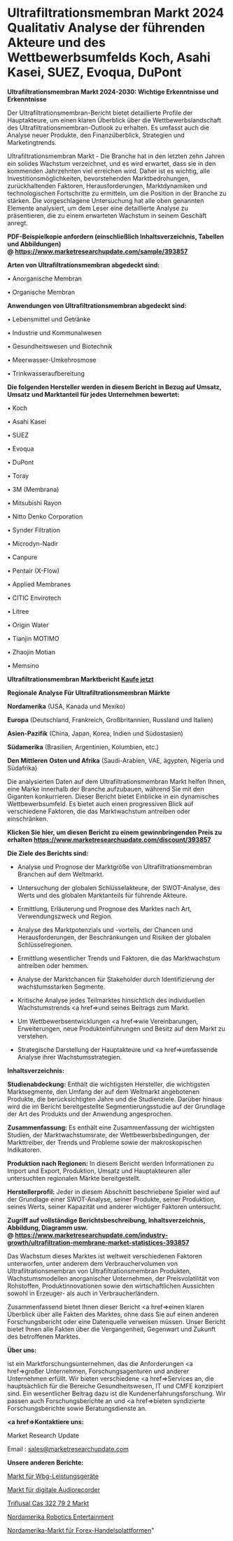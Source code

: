 # Ultrafiltrationsmembran Markt 2024 Qualitativ Analyse der führenden Akteure und des Wettbewerbsumfelds Koch, Asahi Kasei, SUEZ, Evoqua, DuPont

<strong>Ultrafiltrationsmembran Markt 2024-2030: Wichtige Erkenntnisse und Erkenntnisse</strong>

Der Ultrafiltrationsmembran-Bericht bietet detaillierte Profile der Hauptakteure, um einen klaren Überblick über die Wettbewerbslandschaft des Ultrafiltrationsmembran-Outlook zu erhalten. Es umfasst auch die Analyse neuer Produkte, den Finanzüberblick, Strategien und Marketingtrends.

Ultrafiltrationsmembran Markt - Die Branche hat in den letzten zehn Jahren ein solides Wachstum verzeichnet, und es wird erwartet, dass sie in den kommenden Jahrzehnten viel erreichen wird. Daher ist es wichtig, alle Investitionsmöglichkeiten, bevorstehenden Marktbedrohungen, zurückhaltenden Faktoren, Herausforderungen, Marktdynamiken und technologischen Fortschritte zu ermitteln, um die Position in der Branche zu stärken. Die vorgeschlagene Untersuchung hat alle oben genannten Elemente analysiert, um dem Leser eine detaillierte Analyse zu präsentieren, die zu einem erwarteten Wachstum in seinem Geschäft anregt.

<strong><b>PDF-Beispielkopie anfordern (einschließlich Inhaltsverzeichnis, Tabellen und Abbildungen) @ </b></strong><strong><a href=https://www.marketresearchupdate.com/sample/393857><strong>https://www.marketresearchupdate.com/sample/393857</u></a></strong></strong>

<strong>Arten von Ultrafiltrationsmembran abgedeckt sind:</strong>

• Anorganische Membran

• Organische Membran

<strong>Anwendungen von Ultrafiltrationsmembran abgedeckt sind:</strong>

• Lebensmittel und Getränke

• Industrie und Kommunalwesen

• Gesundheitswesen und Biotechnik

• Meerwasser-Umkehrosmose

• Trinkwasseraufbereitung

<strong>Die folgenden Hersteller werden in diesem Bericht in Bezug auf Umsatz, Umsatz und Marktanteil für jedes Unternehmen bewertet:</strong>

• Koch

• Asahi Kasei

• SUEZ

• Evoqua

• DuPont

• Toray

• 3M (Membrana)

• Mitsubishi Rayon

• Nitto Denko Corporation

• Synder Filtration

• Microdyn-Nadir

• Canpure

• Pentair (X-Flow)

• Applied Membranes

• CITIC Envirotech

• Litree

• Origin Water

• Tianjin MOTIMO

• Zhaojin Motian

• Memsino

<strong>Ultrafiltrationsmembran Marktbericht <a href=https://www.marketresearchupdate.com/buynow/393857>Kaufe jetzt</a></strong>

<strong>Regionale Analyse Für Ultrafiltrationsmembran Märkte</strong>

<strong>Nordamerika</strong> (USA, Kanada und Mexiko)

<strong>Europa</strong> (Deutschland, Frankreich, Großbritannien, Russland und Italien)

<strong>Asien-Pazifik</strong> (China, Japan, Korea, Indien und Südostasien)

<strong>Südamerika</strong> (Brasilien, Argentinien, Kolumbien, etc.)

<strong>Den Mittleren</strong> <strong>Osten und Afrika</strong> (Saudi-Arabien, VAE, ägypten, Nigeria und Südafrika)

Die analysierten Daten auf dem Ultrafiltrationsmembran Markt helfen Ihnen, eine Marke innerhalb der Branche aufzubauen, während Sie mit den Giganten konkurrieren. Dieser Bericht bietet Einblicke in ein dynamisches Wettbewerbsumfeld. Es bietet auch einen progressiven Blick auf verschiedene Faktoren, die das Marktwachstum antreiben oder einschränken.

<strong>Klicken Sie hier, um diesen Bericht zu einem gewinnbringenden Preis zu erhalten
</strong><strong><a href=https://www.marketresearchupdate.com/discount/393857>https://www.marketresearchupdate.com/discount/393857</b></u></strong></a>

<strong>Die Ziele des Berichts sind:</strong>

- Analyse und Prognose der Marktgröße von Ultrafiltrationsmembran Branchen auf dem Weltmarkt.

- Untersuchung der globalen Schlüsselakteure, der SWOT-Analyse, des Werts und des globalen Marktanteils für führende Akteure.

- Ermittlung, Erläuterung und Prognose des Marktes nach Art, Verwendungszweck und Region.

- Analyse des Marktpotenzials und -vorteils, der Chancen und Herausforderungen, der Beschränkungen und Risiken der globalen Schlüsselregionen.

- Ermittlung wesentlicher Trends und Faktoren, die das Marktwachstum antreiben oder hemmen.

- Analyse der Marktchancen für Stakeholder durch Identifizierung der wachstumsstarken Segmente.

- Kritische Analyse jedes Teilmarktes hinsichtlich des individuellen Wachstumstrends <a href=>und</a> seines Beitrags zum Markt.

- Um Wettbewerbsentwicklungen <a href=>wie</a> Vereinbarungen, Erweiterungen, neue Produkteinführungen und Besitz auf dem Markt zu verstehen.

- Strategische Darstellung der Hauptakteure und <a href=>umfas</a>sende Analyse ihrer Wachstumsstrategien.

<strong>Inhaltsverzeichnis:</strong>

<strong>Studienabdeckung:</strong> Enthält die wichtigsten Hersteller, die wichtigsten Marktsegmente, den Umfang der auf dem Weltmarkt angebotenen Produkte, die berücksichtigten Jahre und die Studienziele. Darüber hinaus wird die im Bericht bereitgestellte Segmentierungsstudie auf der Grundlage der Art des Produkts und der Anwendung angesprochen.

<strong>Zusammenfassung:</strong> Es enthält eine Zusammenfassung der wichtigsten Studien, der Marktwachstumsrate, der Wettbewerbsbedingungen, der Markttreiber, der Trends und Probleme sowie der makroskopischen Indikatoren.

<strong>Produktion nach Regionen:</strong> In diesem Bericht werden Informationen zu Import und Export, Produktion, Umsatz und Hauptakteuren aller untersuchten regionalen Märkte bereitgestellt.

<strong>Herstellerprofil:</strong> Jeder in diesem Abschnitt beschriebene Spieler wird auf der Grundlage einer SWOT-Analyse, seiner Produkte, seiner Produktion, seines Werts, seiner Kapazität und anderer wichtiger Faktoren untersucht.

<strong><b>Zugriff auf vollständige Berichtsbeschreibung, Inhaltsverzeichnis, Abbildung, Diagramm usw. @ </b></strong><strong><a href=https://www.marketresearchupdate.com/industry-growth/ultrafiltration-membrane-market-statistices-393857>https://www.marketresearchupdate.com/industry-growth/ultrafiltration-membrane-market-statistices-393857</a></strong>

Das Wachstum dieses Marktes ist weltweit verschiedenen Faktoren unterworfen, unter anderem dem Verbrauchervolumen von Ultrafiltrationsmembran von Ultrafiltrationsmembran Produkten, Wachstumsmodellen anorganischer Unternehmen, der Preisvolatilität von Rohstoffen, Produktinnovationen sowie den wirtschaftlichen Aussichten sowohl in Erzeuger- als auch in Verbraucherländern.

Zusammenfassend bietet Ihnen dieser Bericht <a href=>einen</a> klaren Überblick über alle Fakten des Marktes, ohne dass Sie auf einen anderen Forschungsbericht oder eine Datenquelle verweisen müssen. Unser Bericht bietet Ihnen alle Fakten über die Vergangenheit, Gegenwart und Zukunft des betroffenen Marktes.

<strong>Über uns:</strong>

 ist ein Marktforschungsunternehmen, das die Anforderungen <a href=>großer</a> Unternehmen, Forschungsagenturen und anderer Unternehmen erfüllt. Wir bieten verschiedene <a href=>Services</a> an, die hauptsächlich für die Bereiche Gesundheitswesen, IT und CMFE konzipiert sind. Ein wesentlicher Beitrag dazu ist die Kundenerfahrungsforschung. Wir passen auch Forschungsberichte an und <a href=>bieten</a> syndizierte Forschungsberichte sowie Beratungsdienste an.

<strong><a href=>Kontaktiere uns:</a></strong>

Market Research Update

Email : sales@marketresearchupdate.com

<strong>Unsere anderen Berichte:</strong>

<a href=https://www.linkedin.com/pulse/wbg-power-devices-market-has-huge-demand-worldwide>Markt für Wbg-Leistungsgeräte</a>

<a href=https://www.linkedin.com/pulse/digital-audio-recorders-market-2023-remarking>Markt für digitale Audiorecorder</a>

<a href=https://www.linkedin.com/pulse/triflusal-cas-322-79-2-market-2023-analysis-growth-drivers>Triflusal Cas 322 79 2 Markt</a>

<a href=https://www.linkedin.com/pulse/north-america-robotics-entertainment>Nordamerika Robotics Entertainment</a>

<a href=https://www.linkedin.com/pulse/north-america-forex-trading-platform-market-report-covers>Nordamerika-Markt für Forex-Handelsplattformen</a>"
